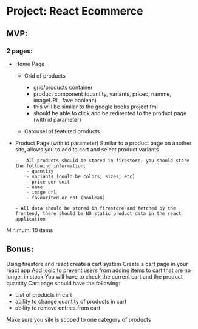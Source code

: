 # Project: React Ecommerce

## MVP:

### 2 pages:

-   Home Page

    -   Grid of products

        -   grid/products container
        -   product component (quantity, variants, pricec, namme, imageURL, fave boolean)
        -   this will be similar to the google books project fml
        -   should be able to click and be redirected to the product page (with id parameter)

    -   Carousel of featured products

-   Product Page (with id parameter) Similar to a product page on another site, allows you to add to cart and select product variants

        -   All products should be stored in firestore, you should store the following information:
            - quantity
            - variants (could be colors, sizes, etc)
            - price per unit
            - name
            - image url
            - favourited or not (boolean)

        - All data should be stored in firestore and fetched by the frontend, there should be NO static product data in the react application

Minimum: 10 items

## Bonus:

Using firestore and react create a cart system
Create a cart page in your react app
Add logic to prevent users from adding items to cart that are no longer in stock
You will have to check the current cart and the product quantity
Cart page should have the following:

-   List of products in cart
-   ability to change quantity of products in cart
-   ability to remove entries from cart

Make sure you site is scoped to one category of products
